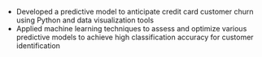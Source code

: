 - Developed a predictive model to anticipate credit card customer churn using Python and data visualization tools
- Applied machine learning techniques to assess and optimize various predictive models to achieve high classification 
accuracy for customer identification
